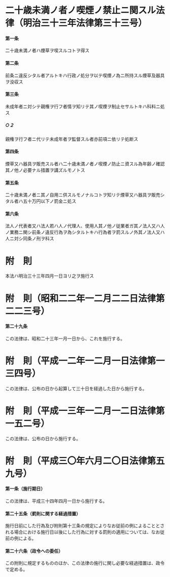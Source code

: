 # 二十歳未満ノ者ノ喫煙ノ禁止ニ関スル法律（明治三十三年法律第三十三号）
#### 第一条
二十歳未満ノ者ハ煙草ヲ喫スルコトヲ得ス
#### 第二条
前条ニ違反シタル者アルトキハ行政ノ処分ヲ以テ喫煙ノ為ニ所持スル煙草及器具ヲ没収ス
#### 第三条
未成年者ニ対シテ親権ヲ行フ者情ヲ知リテ其ノ喫煙ヲ制止セサルトキハ科料ニ処ス
##### ○２
親権ヲ行フ者ニ代リテ未成年者ヲ監督スル者亦前項ニ依リテ処断ス
#### 第四条
煙草又ハ器具ヲ販売スル者ハ二十歳未満ノ者ノ喫煙ノ防止ニ資スル為年齢ノ確認其ノ他ノ必要ナル措置ヲ講ズルモノトス
#### 第五条
二十歳未満ノ者ニ其ノ自用ニ供スルモノナルコトヲ知リテ煙草又ハ器具ヲ販売シタル者ハ五十万円以下ノ罰金ニ処ス
#### 第六条
法人ノ代表者又ハ法人若ハ人ノ代理人、使用人其ノ他ノ従業者ガ其ノ法人又ハ人ノ業務ニ関シ前条ノ違反行為ヲ為シタルトキハ行為者ヲ罰スルノ外其ノ法人又ハ人ニ対シ同条ノ刑ヲ科ス
# 附　則
本法ハ明治三十三年四月一日ヨリ之ヲ施行ス
# 附　則（昭和二二年一二月二二日法律第二二三号）
#### 第二十九条
この法律は、昭和二十三年一月一日から、これを施行する。
# 附　則（平成一二年一二月一日法律第一三四号）
この法律は、公布の日から起算して三十日を経過した日から施行する。
# 附　則（平成一三年一二月一二日法律第一五二号）
この法律は、公布の日から施行する。
# 附　則（平成三〇年六月二〇日法律第五九号）
#### 第一条（施行期日）
この法律は、平成三十四年四月一日から施行する。
#### 第二十五条（罰則に関する経過措置）
施行日前にした行為及び附則第十三条の規定によりなお従前の例によることとされる場合における施行日以後にした行為に対する罰則の適用については、なお従前の例による。
#### 第二十六条（政令への委任）
この附則に規定するもののほか、この法律の施行に関し必要な経過措置は、政令で定める。
